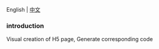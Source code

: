 English | [中文](./README.md)

### introduction

Visual creation of H5 page, Generate corresponding code
